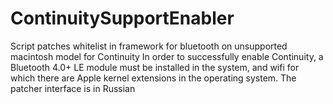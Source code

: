 # ContinuitySupportEnabler
Script patches whitelist in framework for bluetooth on unsupported macintosh model for Continuity
In order to successfully enable Continuity, a Bluetooth 4.0+ LE module must be installed in the system, and wifi for which there are Apple kernel extensions in the operating system.
The patcher interface is in Russian

